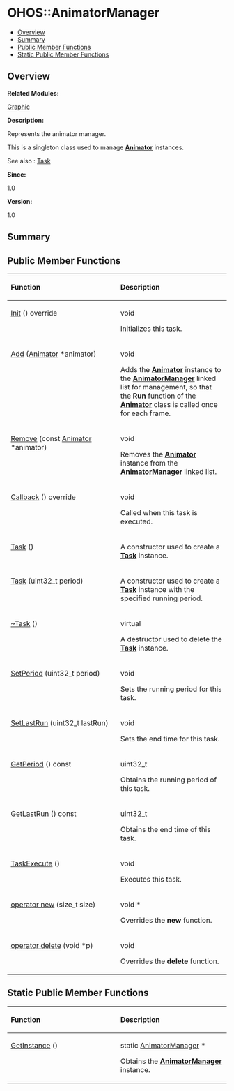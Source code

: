 # OHOS::AnimatorManager<a name="ZH-CN_TOPIC_0000001054799617"></a>

-   [Overview](#section842818002165633)
-   [Summary](#section981813086165633)
-   [Public Member Functions](#pub-methods)
-   [Static Public Member Functions](#pub-static-methods)

## **Overview**<a name="section842818002165633"></a>

**Related Modules:**

[Graphic](Graphic.md)

**Description:**

Represents the animator manager. 

This is a singleton class used to manage  **[Animator](OHOS-Animator.md)**  instances.

See also
:   [Task](OHOS-Task.md) 

**Since:**

1.0

**Version:**

1.0

## **Summary**<a name="section981813086165633"></a>

## Public Member Functions<a name="pub-methods"></a>

<a name="table1471980344165633"></a>
<table><thead align="left"><tr id="row1257542546165633"><th class="cellrowborder" valign="top" width="50%" id="mcps1.1.3.1.1"><p id="p866992708165633"><a name="p866992708165633"></a><a name="p866992708165633"></a>Function</p>
</th>
<th class="cellrowborder" valign="top" width="50%" id="mcps1.1.3.1.2"><p id="p1304480807165633"><a name="p1304480807165633"></a><a name="p1304480807165633"></a>Description</p>
</th>
</tr>
</thead>
<tbody><tr id="row1235131250165633"><td class="cellrowborder" valign="top" width="50%" headers="mcps1.1.3.1.1 "><p id="p649327797165633"><a name="p649327797165633"></a><a name="p649327797165633"></a><a href="Graphic.md#gadfc9e9cf812f172fb1b6ca7efb7ba099">Init</a> () override</p>
</td>
<td class="cellrowborder" valign="top" width="50%" headers="mcps1.1.3.1.2 "><p id="p331485052165633"><a name="p331485052165633"></a><a name="p331485052165633"></a> void </p>
<p id="p1471799759165633"><a name="p1471799759165633"></a><a name="p1471799759165633"></a>Initializes this task. </p>
</td>
</tr>
<tr id="row265411545165633"><td class="cellrowborder" valign="top" width="50%" headers="mcps1.1.3.1.1 "><p id="p399222143165633"><a name="p399222143165633"></a><a name="p399222143165633"></a><a href="Graphic.md#ga8b60ed045dc2a3370498a3e6922d5400">Add</a> (<a href="OHOS-Animator.md">Animator</a> *animator)</p>
</td>
<td class="cellrowborder" valign="top" width="50%" headers="mcps1.1.3.1.2 "><p id="p1229243753165633"><a name="p1229243753165633"></a><a name="p1229243753165633"></a>void </p>
<p id="p780036434165633"><a name="p780036434165633"></a><a name="p780036434165633"></a>Adds the <strong id="b1719100570165633"><a name="b1719100570165633"></a><a name="b1719100570165633"></a><a href="OHOS-Animator.md">Animator</a></strong> instance to the <strong id="b1728053793165633"><a name="b1728053793165633"></a><a name="b1728053793165633"></a><a href="OHOS-AnimatorManager.md">AnimatorManager</a></strong> linked list for management, so that the <strong id="b1583504059165633"><a name="b1583504059165633"></a><a name="b1583504059165633"></a>Run</strong> function of the <strong id="b1190512301165633"><a name="b1190512301165633"></a><a name="b1190512301165633"></a><a href="OHOS-Animator.md">Animator</a></strong> class is called once for each frame. </p>
</td>
</tr>
<tr id="row1553464071165633"><td class="cellrowborder" valign="top" width="50%" headers="mcps1.1.3.1.1 "><p id="p143587825165633"><a name="p143587825165633"></a><a name="p143587825165633"></a><a href="Graphic.md#ga493d53a9e4a47b79d30c0d37f96a69da">Remove</a> (const <a href="OHOS-Animator.md">Animator</a> *animator)</p>
</td>
<td class="cellrowborder" valign="top" width="50%" headers="mcps1.1.3.1.2 "><p id="p78182987165633"><a name="p78182987165633"></a><a name="p78182987165633"></a>void </p>
<p id="p1089015991165633"><a name="p1089015991165633"></a><a name="p1089015991165633"></a>Removes the <strong id="b1909839878165633"><a name="b1909839878165633"></a><a name="b1909839878165633"></a><a href="OHOS-Animator.md">Animator</a></strong> instance from the <strong id="b1369708338165633"><a name="b1369708338165633"></a><a name="b1369708338165633"></a><a href="OHOS-AnimatorManager.md">AnimatorManager</a></strong> linked list. </p>
</td>
</tr>
<tr id="row2000255519165633"><td class="cellrowborder" valign="top" width="50%" headers="mcps1.1.3.1.1 "><p id="p1302203241165633"><a name="p1302203241165633"></a><a name="p1302203241165633"></a><a href="Graphic.md#ga8a7c3d733fc2112171a2e075dd425a5c">Callback</a> () override</p>
</td>
<td class="cellrowborder" valign="top" width="50%" headers="mcps1.1.3.1.2 "><p id="p72717811165633"><a name="p72717811165633"></a><a name="p72717811165633"></a> void </p>
<p id="p869619010165633"><a name="p869619010165633"></a><a name="p869619010165633"></a>Called when this task is executed. </p>
</td>
</tr>
<tr id="row800558951165633"><td class="cellrowborder" valign="top" width="50%" headers="mcps1.1.3.1.1 "><p id="p1168525279165633"><a name="p1168525279165633"></a><a name="p1168525279165633"></a><a href="Graphic.md#gad94964a9139150b967ad640ea2076312">Task</a> ()</p>
</td>
<td class="cellrowborder" valign="top" width="50%" headers="mcps1.1.3.1.2 "><p id="p1515931337165633"><a name="p1515931337165633"></a><a name="p1515931337165633"></a>  </p>
<p id="p1839129463165633"><a name="p1839129463165633"></a><a name="p1839129463165633"></a>A constructor used to create a <strong id="b883107237165633"><a name="b883107237165633"></a><a name="b883107237165633"></a><a href="OHOS-Task.md">Task</a></strong> instance. </p>
</td>
</tr>
<tr id="row1905571613165633"><td class="cellrowborder" valign="top" width="50%" headers="mcps1.1.3.1.1 "><p id="p362725515165633"><a name="p362725515165633"></a><a name="p362725515165633"></a><a href="Graphic.md#gaa7c50eb360b6a4478b5332b8bf565940">Task</a> (uint32_t period)</p>
</td>
<td class="cellrowborder" valign="top" width="50%" headers="mcps1.1.3.1.2 "><p id="p1283898913165633"><a name="p1283898913165633"></a><a name="p1283898913165633"></a> </p>
<p id="p71823204165633"><a name="p71823204165633"></a><a name="p71823204165633"></a>A constructor used to create a <strong id="b1410128944165633"><a name="b1410128944165633"></a><a name="b1410128944165633"></a><a href="OHOS-Task.md">Task</a></strong> instance with the specified running period. </p>
</td>
</tr>
<tr id="row1886884364165633"><td class="cellrowborder" valign="top" width="50%" headers="mcps1.1.3.1.1 "><p id="p1957505009165633"><a name="p1957505009165633"></a><a name="p1957505009165633"></a><a href="Graphic.md#ga293d4e1533ea98cdebbbffe1afed38ef">~Task</a> ()</p>
</td>
<td class="cellrowborder" valign="top" width="50%" headers="mcps1.1.3.1.2 "><p id="p1546990022165633"><a name="p1546990022165633"></a><a name="p1546990022165633"></a> virtual </p>
<p id="p457135781165633"><a name="p457135781165633"></a><a name="p457135781165633"></a>A destructor used to delete the <strong id="b1415142522165633"><a name="b1415142522165633"></a><a name="b1415142522165633"></a><a href="OHOS-Task.md">Task</a></strong> instance. </p>
</td>
</tr>
<tr id="row568763311165633"><td class="cellrowborder" valign="top" width="50%" headers="mcps1.1.3.1.1 "><p id="p525673999165633"><a name="p525673999165633"></a><a name="p525673999165633"></a><a href="Graphic.md#gac6e9fe7bde72bf506558a6f0d0287a92">SetPeriod</a> (uint32_t period)</p>
</td>
<td class="cellrowborder" valign="top" width="50%" headers="mcps1.1.3.1.2 "><p id="p1885733026165633"><a name="p1885733026165633"></a><a name="p1885733026165633"></a>void </p>
<p id="p1426249650165633"><a name="p1426249650165633"></a><a name="p1426249650165633"></a>Sets the running period for this task. </p>
</td>
</tr>
<tr id="row167723943165633"><td class="cellrowborder" valign="top" width="50%" headers="mcps1.1.3.1.1 "><p id="p283621662165633"><a name="p283621662165633"></a><a name="p283621662165633"></a><a href="Graphic.md#gabdbfe69d5f5da3cc5bbb1749d281af62">SetLastRun</a> (uint32_t lastRun)</p>
</td>
<td class="cellrowborder" valign="top" width="50%" headers="mcps1.1.3.1.2 "><p id="p76374405165633"><a name="p76374405165633"></a><a name="p76374405165633"></a>void </p>
<p id="p2065138536165633"><a name="p2065138536165633"></a><a name="p2065138536165633"></a>Sets the end time for this task. </p>
</td>
</tr>
<tr id="row1094580857165633"><td class="cellrowborder" valign="top" width="50%" headers="mcps1.1.3.1.1 "><p id="p1853039595165633"><a name="p1853039595165633"></a><a name="p1853039595165633"></a><a href="Graphic.md#gabd53b86c63b41172af155b8a7f86b84c">GetPeriod</a> () const</p>
</td>
<td class="cellrowborder" valign="top" width="50%" headers="mcps1.1.3.1.2 "><p id="p1404545767165633"><a name="p1404545767165633"></a><a name="p1404545767165633"></a>uint32_t </p>
<p id="p1355522921165633"><a name="p1355522921165633"></a><a name="p1355522921165633"></a>Obtains the running period of this task. </p>
</td>
</tr>
<tr id="row128354856165633"><td class="cellrowborder" valign="top" width="50%" headers="mcps1.1.3.1.1 "><p id="p27438960165633"><a name="p27438960165633"></a><a name="p27438960165633"></a><a href="Graphic.md#ga2d4c9fbb026686623ff4d6e0b19d4960">GetLastRun</a> () const</p>
</td>
<td class="cellrowborder" valign="top" width="50%" headers="mcps1.1.3.1.2 "><p id="p791837069165633"><a name="p791837069165633"></a><a name="p791837069165633"></a>uint32_t </p>
<p id="p2115499990165633"><a name="p2115499990165633"></a><a name="p2115499990165633"></a>Obtains the end time of this task. </p>
</td>
</tr>
<tr id="row765352346165633"><td class="cellrowborder" valign="top" width="50%" headers="mcps1.1.3.1.1 "><p id="p553526484165633"><a name="p553526484165633"></a><a name="p553526484165633"></a><a href="Graphic.md#ga96ed6680b2b9ad667e51d60554013020">TaskExecute</a> ()</p>
</td>
<td class="cellrowborder" valign="top" width="50%" headers="mcps1.1.3.1.2 "><p id="p1637349339165633"><a name="p1637349339165633"></a><a name="p1637349339165633"></a> void </p>
<p id="p544712675165633"><a name="p544712675165633"></a><a name="p544712675165633"></a>Executes this task. </p>
</td>
</tr>
<tr id="row2037023031165633"><td class="cellrowborder" valign="top" width="50%" headers="mcps1.1.3.1.1 "><p id="p1467501693165633"><a name="p1467501693165633"></a><a name="p1467501693165633"></a><a href="Graphic.md#ga4854963aa969ee20a6cd174a70f5cd23">operator new</a> (size_t size)</p>
</td>
<td class="cellrowborder" valign="top" width="50%" headers="mcps1.1.3.1.2 "><p id="p628259952165633"><a name="p628259952165633"></a><a name="p628259952165633"></a>void * </p>
<p id="p1264044643165633"><a name="p1264044643165633"></a><a name="p1264044643165633"></a>Overrides the <strong id="b177380305165633"><a name="b177380305165633"></a><a name="b177380305165633"></a>new</strong> function. </p>
</td>
</tr>
<tr id="row750344929165633"><td class="cellrowborder" valign="top" width="50%" headers="mcps1.1.3.1.1 "><p id="p2093291029165633"><a name="p2093291029165633"></a><a name="p2093291029165633"></a><a href="Graphic.md#gadf1997a0f56ac2b220e7f0f8e8e0a6ef">operator delete</a> (void *p)</p>
</td>
<td class="cellrowborder" valign="top" width="50%" headers="mcps1.1.3.1.2 "><p id="p764705953165633"><a name="p764705953165633"></a><a name="p764705953165633"></a>void </p>
<p id="p1703366488165633"><a name="p1703366488165633"></a><a name="p1703366488165633"></a>Overrides the <strong id="b1655450590165633"><a name="b1655450590165633"></a><a name="b1655450590165633"></a>delete</strong> function. </p>
</td>
</tr>
</tbody>
</table>

## Static Public Member Functions<a name="pub-static-methods"></a>

<a name="table1065199768165633"></a>
<table><thead align="left"><tr id="row1644711138165633"><th class="cellrowborder" valign="top" width="50%" id="mcps1.1.3.1.1"><p id="p1649814170165633"><a name="p1649814170165633"></a><a name="p1649814170165633"></a>Function</p>
</th>
<th class="cellrowborder" valign="top" width="50%" id="mcps1.1.3.1.2"><p id="p887188064165633"><a name="p887188064165633"></a><a name="p887188064165633"></a>Description</p>
</th>
</tr>
</thead>
<tbody><tr id="row1040648548165633"><td class="cellrowborder" valign="top" width="50%" headers="mcps1.1.3.1.1 "><p id="p1660761719165633"><a name="p1660761719165633"></a><a name="p1660761719165633"></a><a href="Graphic.md#ga3ed818079b3501922f422b150f891d13">GetInstance</a> ()</p>
</td>
<td class="cellrowborder" valign="top" width="50%" headers="mcps1.1.3.1.2 "><p id="p1903944264165633"><a name="p1903944264165633"></a><a name="p1903944264165633"></a>static <a href="OHOS-AnimatorManager.md">AnimatorManager</a> * </p>
<p id="p1552380832165633"><a name="p1552380832165633"></a><a name="p1552380832165633"></a>Obtains the <strong id="b1032486720165633"><a name="b1032486720165633"></a><a name="b1032486720165633"></a><a href="OHOS-AnimatorManager.md">AnimatorManager</a></strong> instance. </p>
</td>
</tr>
</tbody>
</table>

